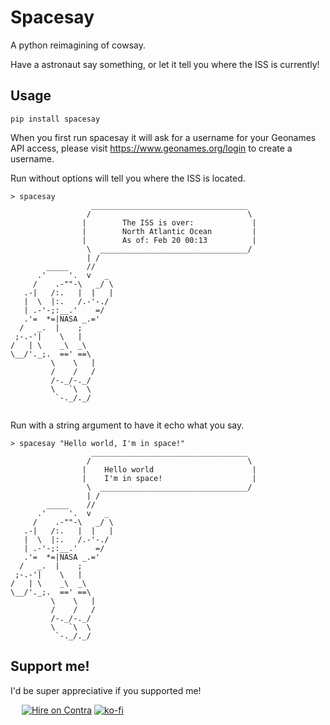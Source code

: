 # Spacesay

A python reimagining of cowsay.

Have a astronaut say something, or let it tell you where the ISS is currently!


## Usage

```
pip install spacesay
```

When you first run spacesay it will ask for a username for your Geonames API access, please visit https://www.geonames.org/login to create a username.

Run without options will tell you where the ISS is located.

```
> spacesay
                  ___________________________________
                 /                                   \ 
                |        The ISS is over:             |
                |        North Atlantic Ocean         |
                |        As of: Feb 20 00:13          |
                 \  _________________________________/
                 | /                 
        _____    // 
      .'     '.  v   _ 
     /    .-""-\   _/ \ 
   .-|   /:.   |  |   |
   |  \  |:.   /.-'-./ 
   | .-'-;:__.'    =/  
   .'=  *=|NASA _.='   
  /   _.  |    ;       
 ;-.-'|    \   |       
/   | \    _\  _\      
\__/'._;.  ==' ==\     
         \    \   |    
         /    /   /    
         /-._/-._/     
         \   `\  \     
          `-._/._/
          
```

Run with a string argument to have it echo what you say.

```
> spacesay "Hello world, I'm in space!"
                  ___________________________________
                 /                                   \ 
                |    Hello world                      |
                |    I'm in space!                    |
                 \  _________________________________/
                 | /                 
        _____    // 
      .'     '.  v   _ 
     /    .-""-\   _/ \ 
   .-|   /:.   |  |   |
   |  \  |:.   /.-'-./ 
   | .-'-;:__.'    =/  
   .'=  *=|NASA _.='   
  /   _.  |    ;       
 ;-.-'|    \   |       
/   | \    _\  _\      
\__/'._;.  ==' ==\     
         \    \   |    
         /    /   /    
         /-._/-._/     
         \   `\  \     
          `-._/._/

```


## Support me!

I'd be super appreciative if you supported me!

&emsp; [![Hire on Contra](https://me7674.npkn.net/contra-badge/)](https://contra.com/jordan_lowell)
[![ko-fi](https://ko-fi.com/img/githubbutton_sm.svg)](https://ko-fi.com/I2I6EMIHA)
